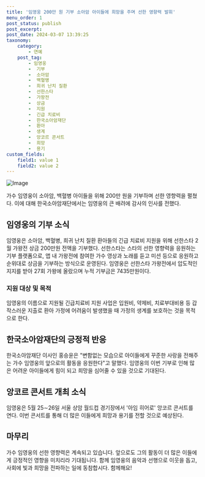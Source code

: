 ```yaml
---
title: '임영웅 200만 원 기부 소아암 아이들에 희망을 주며 선한 영향력 발휘'
menu_order: 1
post_status: publish
post_excerpt: 
post_date: 2024-03-07 13:39:25
taxonomy:
    category:
        - 연예
    post_tag:
        - 임영웅
        -  기부
        -  소아암
        -  백혈병
        -  희귀 난치 질환
        -  선한스타
        -  가왕전
        -  상금
        -  지원
        -  긴급 치료비
        -  한국소아암재단
        -  환아
        -  생계
        -  앙코르 콘서트
        -  희망
        -  용기
custom_fields:
    field1: value 1
    field2: value 2
---
```


![Image](https://mimgnews.pstatic.net/image/029/2024/03/04/0002858907_001_20240304205901070.jpg?type=w540)

가수 임영웅이 소아암, 백혈병 아이들을 위해 200만 원을 기부하며 선한 영향력을 펼쳤다. 이에 대해 한국소아암재단에서는 임영웅의 큰 배려에 감사의 인사를 전했다.
## 임영웅의 기부 소식
임영웅은 소아암, 백혈병, 희귀 난치 질환 환아들의 긴급 치료비 지원을 위해 선한스타 2월 가왕전 상금 200만원 전액을 기부했다. 선한스타는 스타의 선한 영향력을 응원하는 기부 플랫폼으로, 앱 내 가왕전에 참여한 가수 영상과 노래를 듣고 미션 등으로 응원하고 순위대로 상금을 기부하는 방식으로 운영된다. 임영웅은 선한스타 가왕전에서 압도적인 지지를 받아 27회 가왕에 올랐으며 누적 기부금은 7435만원이다.
### 지원 대상 및 목적
임영웅의 이름으로 지원될 긴급치료비 지원 사업은 입원비, 약제비, 치료부대비용 등 갑작스러운 지출로 환아 가정에 어려움이 발생했을 때 가정의 생계를 보호하는 것을 목적으로 한다.
## 한국소아암재단의 긍정적 반응
한국소아암재단 이사인 홍승윤은 "변함없는 모습으로 아이들에게 꾸준한 사랑을 전해주는 가수 임영웅의 앞으로의 활동을 응원한다"고 말했다. 임영웅의 이번 기부로 인해 많은 어려운 아이들에게 힘이 되고 희망을 심어줄 수 있을 것으로 기대된다.
## 앙코르 콘서트 개최 소식
임영웅은 5월 25∼26일 서울 상암 월드컵 경기장에서 '아임 히어로' 앙코르 콘서트를 연다. 이번 콘서트를 통해 더 많은 이들에게 희망과 용기를 전할 것으로 예상된다.
## 마무리
가수 임영웅의 선한 영향력은 계속되고 있습니다. 앞으로도 그의 활동이 더 많은 이들에게 긍정적인 영향을 미치리라 기대됩니다. 함께 임영웅의 음악과 선행으로 이웃을 돕고, 사회에 빛과 희망을 전파하는 일에 동참합시다. 함께해요!
